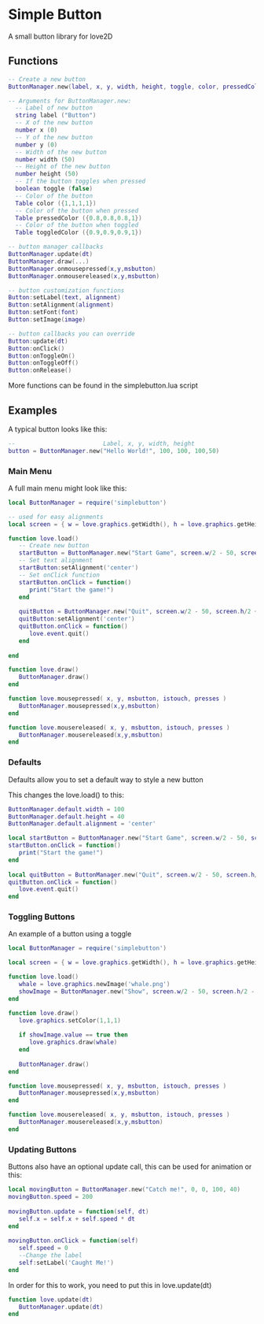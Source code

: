 # Simple Button

A small button library for love2D

## Functions

```lua 
-- Create a new button
ButtonManager.new(label, x, y, width, height, toggle, color, pressedColor, toggledColor) 

-- Arguments for ButtonManager.new:
  -- Label of new button
  string label ("Button")
  -- X of the new button
  number x (0)
  -- Y of the new button
  number y (0)
  -- Width of the new button
  number width (50)
  -- Height of the new button
  number height (50)
  -- If the button toggles when pressed
  boolean toggle (false)
  -- Color of the button
  Table color ({1,1,1,1})
  -- Color of the button when pressed
  Table pressedColor ({0.8,0.8,0.8,1})
  -- Color of the button when toggled
  Table toggledColor ({0.9,0.9,0.9,1})

-- button manager callbacks
ButtonManager.update(dt)
ButtonManager.draw(...)
ButtonManager.onmousepressed(x,y,msbutton)
ButtonManager.onmousereleased(x,y,msbutton)

-- button customization functions
Button:setLabel(text, alignment)
Button:setAlignment(alignment)
Button:setFont(font)
Button:setImage(image)

-- button callbacks you can override
Button:update(dt)
Button:onClick()
Button:onToggleOn()
Button:onToggleOff()
Button:onRelease()
```

More functions can be found in the simplebutton.lua script

## Examples

A typical button looks like this:

```lua
--                         Label, x, y, width, height
button = ButtonManager.new("Hello World!", 100, 100, 100,50)
```

### Main Menu
A full main menu might look like this:

```lua
local ButtonManager = require('simplebutton')

-- used for easy alignments
local screen = { w = love.graphics.getWidth(), h = love.graphics.getHeight() }

function love.load()
   -- Create new button
   startButton = ButtonManager.new("Start Game", screen.w/2 - 50, screen.h/2 - 20, 100, 40)
   -- Set text alignment
   startButton:setAlignment('center')
   -- Set onClick function
   startButton.onClick = function()
      print("Start the game!")
   end
	
   quitButton = ButtonManager.new("Quit", screen.w/2 - 50, screen.h/2 + 30, 100, 40)
   quitButton:setAlignment('center')
   quitButton.onClick = function()
      love.event.quit()
   end
	
end

function love.draw()
   ButtonManager.draw()
end

function love.mousepressed( x, y, msbutton, istouch, presses )
   ButtonManager.mousepressed(x,y,msbutton)
end

function love.mousereleased( x, y, msbutton, istouch, presses )
   ButtonManager.mousereleased(x,y,msbutton)
end
```

### Defaults
Defaults allow you to set a default way to style a new button

This changes the love.load() to this:

```lua
ButtonManager.default.width = 100
ButtonManager.default.height = 40
ButtonManager.default.alignment = 'center'

local startButton = ButtonManager.new("Start Game", screen.w/2 - 50, screen.h/2 - 20)
startButton.onClick = function()
   print("Start the game!")
end
 
local quitButton = ButtonManager.new("Quit", screen.w/2 - 50, screen.h/2 + 30)
quitButton.onClick = function()
   love.event.quit()
end
```

### Toggling Buttons
An example of a button using a toggle

```lua
local ButtonManager = require('simplebutton')

local screen = { w = love.graphics.getWidth(), h = love.graphics.getHeight() }

function love.load()
   whale = love.graphics.newImage('whale.png')
   showImage = ButtonManager.new("Show", screen.w/2 - 50, screen.h/2 - 20, 100, 40, true)
end

function love.draw()
   love.graphics.setColor(1,1,1)
	
   if showImage.value == true then
      love.graphics.draw(whale)
   end
   
   ButtonManager.draw()
end

function love.mousepressed( x, y, msbutton, istouch, presses )
   ButtonManager.mousepressed(x,y,msbutton)
end

function love.mousereleased( x, y, msbutton, istouch, presses )
   ButtonManager.mousereleased(x,y,msbutton)
end
```

### Updating Buttons
Buttons also have an optional update call, this can be used for animation or this:

```lua
local movingButton = ButtonManager.new("Catch me!", 0, 0, 100, 40)
movingButton.speed = 200
 
movingButton.update = function(self, dt)
   self.x = self.x + self.speed * dt
end
 
movingButton.onClick = function(self)
   self.speed = 0
   --Change the label
   self:setLabel('Caught Me!')
end
```

In order for this to work, you need to put this in love.update(dt)

```lua
function love.update(dt)
   ButtonManager.update(dt)
end
```
